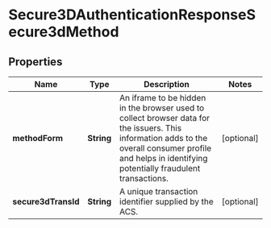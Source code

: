
# Secure3DAuthenticationResponseSecure3dMethod

## Properties
Name | Type | Description | Notes
------------ | ------------- | ------------- | -------------
**methodForm** | **String** | An iframe to be hidden in the browser used to collect browser data for the issuers. This information adds to the overall consumer profile and helps in identifying potentially fraudulent transactions. |  [optional]
**secure3dTransId** | **String** | A unique transaction identifier supplied by the ACS. |  [optional]



